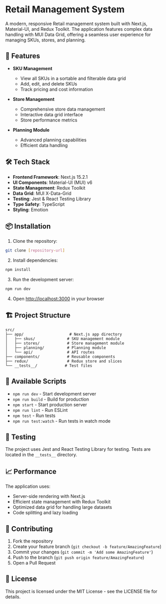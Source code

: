 # Retail Management System

A modern, responsive Retail management system built with Next.js, Material-UI, and Redux Toolkit. The application features complex data handling with MUI Data Grid, offering a seamless user experience for managing SKUs, stores, and planning.

## 🚀 Features

- **SKU Management**

  - View all SKUs in a sortable and filterable data grid
  - Add, edit, and delete SKUs
  - Track pricing and cost information

- **Store Management**

  - Comprehensive store data management
  - Interactive data grid interface
  - Store performance metrics

- **Planning Module**
  - Advanced planning capabilities
  - Efficient data handling

## 🛠️ Tech Stack

- **Frontend Framework**: Next.js 15.2.1
- **UI Components**: Material-UI (MUI) v6
- **State Management**: Redux Toolkit
- **Data Grid**: MUI X-Data-Grid
- **Testing**: Jest & React Testing Library
- **Type Safety**: TypeScript
- **Styling**: Emotion

## 📦 Installation

1. Clone the repository:

```bash
git clone [repository-url]
```

2. Install dependencies:

```bash
npm install
```

3. Run the development server:

```bash
npm run dev
```

4. Open [http://localhost:3000](http://localhost:3000) in your browser

## 🏗️ Project Structure

```
src/
├── app/                    # Next.js app directory
│   ├── skus/              # SKU management module
│   ├── stores/            # Store management module
│   ├── planning/          # Planning module
│   └── api/               # API routes
├── components/            # Reusable components
├── redux/                 # Redux store and slices
└── __tests__/            # Test files

```

## 📝 Available Scripts

- `npm run dev` - Start development server
- `npm run build` - Build for production
- `npm start` - Start production server
- `npm run lint` - Run ESLint
- `npm test` - Run tests
- `npm run test:watch` - Run tests in watch mode

## 🧪 Testing

The project uses Jest and React Testing Library for testing. Tests are located in the `__tests__` directory.



## 📈 Performance

The application uses:

- Server-side rendering with Next.js
- Efficient state management with Redux Toolkit
- Optimized data grid for handling large datasets
- Code splitting and lazy loading

## 🤝 Contributing

1. Fork the repository
2. Create your feature branch (`git checkout -b feature/AmazingFeature`)
3. Commit your changes (`git commit -m 'Add some AmazingFeature'`)
4. Push to the branch (`git push origin feature/AmazingFeature`)
5. Open a Pull Request

## 📄 License

This project is licensed under the MIT License - see the LICENSE file for details.
